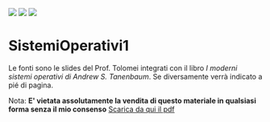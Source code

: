 <a href="https://github.com/0ri0nRo"><img src="https://img.shields.io/badge/GitHub-100000?style=for-the-badge&logo=github&logoColor=white"/></a>
<a href="https://t.me/CompilaQuindiVah"><img src="https://img.shields.io/badge/Telegram-2CA5E0?style=for-the-badge&logo=telegram&logoColor=white"/></a>
<a href="#"><img src="https://img.shields.io/badge/LaTeX-47A141?style=for-the-badge&logo=LaTeX&logoColor=white"/></a>
# SistemiOperativi1
Le fonti sono le slides del Prof. Tolomei integrati con il libro *I moderni sistemi operativi di Andrew S. Tanenbaum*. Se diversamente verrà indicato a pié di pagina.

Nota: **E' vietata assolutamente la vendita di questo materiale in qualsiasi forma senza il mio consenso**
[Scarica da qui il pdf](so.pdf)
